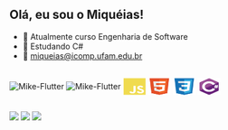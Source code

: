 ## Olá, eu sou o Miquéias!

- 🔭 Atualmente curso Engenharia de Software
- 🌱 Estudando C#
- 📩 miqueias@icomp.ufam.edu.br

 <div style="display: inline_block"><br>
   <img align="center" alt="Mike-Flutter" height="30" width="40" src="https://cdn.jsdelivr.net/gh/devicons/devicon@latest/icons/flutter/flutter-original.svg">
   <img align="center" alt="Mike-Flutter" height="30" width="40" src="https://cdn.jsdelivr.net/gh/devicons/devicon@latest/icons/dart/dart-original.svg">
   <img align="center" alt="Mike-Js" height="30" width="40" src="https://raw.githubusercontent.com/devicons/devicon/master/icons/javascript/javascript-plain.svg">
   <img align="center" alt="Mike-HTML" height="30" width="40" src="https://raw.githubusercontent.com/devicons/devicon/master/icons/html5/html5-original.svg">
   <img align="center" alt="Mike-CSS" height="30" width="40" src="https://raw.githubusercontent.com/devicons/devicon/master/icons/css3/css3-original.svg">
   <img align="center" alt="Mike-Csharp" height="30" width="40" src="https://raw.githubusercontent.com/devicons/devicon/master/icons/csharp/csharp-original.svg">
 </div>

 ##
 
<div> 
 
  <a href="https://www.instagram.com/keiasviana" target="_blank"><img src="https://img.shields.io/badge/-Instagram-%23E4405F?style=for-the-badge&logo=instagram&logoColor=white" target="_blank"></a>
  <a href = "mailto:miqueias@icomp.ufam.edu.br"><img src="https://img.shields.io/badge/-Gmail-%23333?style=for-the-badge&logo=gmail&logoColor=white" target="_blank"></a>
  <a href="https://www.linkedin.com/in/miqueias-viana-58b113223/" target="_blank"><img src="https://img.shields.io/badge/-LinkedIn-%230077B5?style=for-the-badge&logo=linkedin&logoColor=white" target="_blank"></a> 
  
</div>


